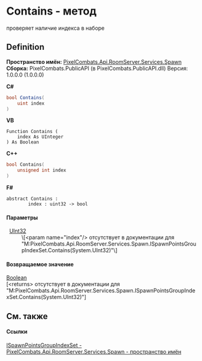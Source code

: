 # Contains - метод


проверяет наличие индекса в наборе



## Definition
**Пространство имён:** <a href="0971793b-47eb-58b2-d7a8-6c570042d7d9">PixelCombats.Api.RoomServer.Services.Spawn</a>  
**Сборка:** PixelCombats.PublicAPI (в PixelCombats.PublicAPI.dll) Версия: 1.0.0.0 (1.0.0.0)

**C#**
``` C#
bool Contains(
	uint index
)
```
**VB**
``` VB
Function Contains ( 
	index As UInteger
) As Boolean
```
**C++**
``` C++
bool Contains(
	unsigned int index
)
```
**F#**
``` F#
abstract Contains : 
        index : uint32 -> bool 
```



#### Параметры
<dl><dt>  <a href="https://learn.microsoft.com/dotnet/api/system.uint32" target="_blank" rel="noopener noreferrer">UInt32</a></dt><dd>\[&lt;param name="index"/&gt; отсутствует в документации для "M:PixelCombats.Api.RoomServer.Services.Spawn.ISpawnPointsGroupIndexSet.Contains(System.UInt32)"\]</dd></dl>

#### Возвращаемое значение
<a href="https://learn.microsoft.com/dotnet/api/system.boolean" target="_blank" rel="noopener noreferrer">Boolean</a>  
\[&lt;returns&gt; отсутствует в документации для "M:PixelCombats.Api.RoomServer.Services.Spawn.ISpawnPointsGroupIndexSet.Contains(System.UInt32)"\]

## См. также


#### Ссылки
<a href="b9421983-842d-9c77-6abb-2326b8e7f4fb">ISpawnPointsGroupIndexSet - </a>  
<a href="0971793b-47eb-58b2-d7a8-6c570042d7d9">PixelCombats.Api.RoomServer.Services.Spawn - пространство имён</a>  
